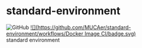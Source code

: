 standard-environment
===========
![GitHub](https://img.shields.io/github/license/MUCAer/standard-environment)
[![](https://github.com/MUCAer/standard-environment/workflows/Docker Image CI/badge.svg)](https://github.com/MUCAer/standard-environment/actions)  
standard environment
